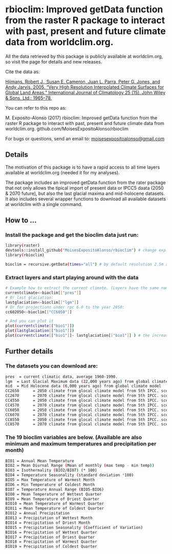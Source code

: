 # rbioclim: Improved getData function from the raster R package to interact with past, present and future climate data from worldclim.org. 

All the data retrieved by this package is publicly available at worldclim.org, so visit the page for details and new releases.

Cite the data as:

[Hijmans, Robert J., Susan E. Cameron, Juan L. Parra, Peter G. Jones, and Andy Jarvis. 2005. “Very High Resolution Interpolated Climate Surfaces for Global Land Areas.” International Journal of Climatology 25 (15). John Wiley & Sons, Ltd.: 1965–78.](http://onlinelibrary.wiley.com/doi/10.1002/joc.1276/pdf)

You can refer to this repo as:

M. Exposito-Alonso (2017) rbioclim: Improved getData function from the raster R package to interact with past, present and future climate data from worldclim.org. github.com/MoisesExpositoAlonso/rbioclim

For bugs or questions, send an email to:
moisesexpositoalonso@gmail.com

## Details

The motivation of this package is to have a rapid access to all time layers available at worldclim.org (needed it for my analyses).

The package includes an improved getData function from the rater package that not only allows the tipical import of present data or IPCC5 daata (2050 & 2070 future), but also the last glacial maxima and mid-holocene datasets. It also includes several wrapper functions to download all available datasets at worldclim with a single command.


## How to ...
### Install the package and get the bioclim data just run:

``` sh
library(raster)
devtools::install_github("MoisesExpositoAlonso/rbioclim") # change exp to master when branches are merted
library(rbioclim)

bioclim = recursive.getData(times="all") # by default resolution 2.5m and the 19 bioclim variables. (but can be changed)

```

### Extract layers and start playing around with the data

``` sh
# Example how to extract the current climate. (Layers have the same name as the zip file but without the .zip)
currentclimate<-bioclim[["pres"]]
# Or last glaciation:
lastglaciation<-bioclim[["lgm"]]
# Or for projections under rpc 6.0 to the year 2050:
cc602050<-bioclim[["CC6050"]]

# And you can plot it
plot(currentclimate[["bio1"]])
plot(lastglaciation[["bio1"]])
plot(currentclimate[["bio1"]]- lastglaciation[["bio1"]] ) # the increase in annual temperature
``` 

## Further details

### The datasets you can download are:

``` sh
pres  = current climatic data, average 1960-1990.
lgm  = Last Glacial Maximum data (22,000 years ago) from global climate model
mid  = Mid Holocene data (6,000 years ago) from global climate model
CC2650      = 2050 climate from glocal climate model from 5th IPCC. scennario rcp 2.6
CC2670      = 2070 climate from glocal climate model from 5th IPCC. scennario rcp 2.6
CC4550      = 2050 climate from glocal climate model from 5th IPCC. scennario rcp 4.5
CC4570      = 2070 climate from glocal climate model from 5th IPCC. scennario rcp 4.5
CC6050      = 2050 climate from glocal climate model from 5th IPCC. scennario rcp 6.0
CC6070      = 2070 climate from glocal climate model from 5th IPCC. scennario rcp 6.0
CC8550      = 2050 climate from glocal climate model from 5th IPCC. scennario rcp 8.5
CC8570      = 2070 climate from glocal climate model from 5th IPCC. scennario rcp 8.5
```

### The 19 bioclim variables are below. (Available are also minimum and maximum temperatures and precipitation per month)

``` sh
BIO1 = Annual Mean Temperature
BIO2 = Mean Diurnal Range (Mean of monthly (max temp - min temp))
BIO3 = Isothermality (BIO2/BIO7) (* 100)
BIO4 = Temperature Seasonality (standard deviation *100)
BIO5 = Max Temperature of Warmest Month
BIO6 = Min Temperature of Coldest Month
BIO7 = Temperature Annual Range (BIO5-BIO6)
BIO8 = Mean Temperature of Wettest Quarter
BIO9 = Mean Temperature of Driest Quarter
BIO10 = Mean Temperature of Warmest Quarter
BIO11 = Mean Temperature of Coldest Quarter
BIO12 = Annual Precipitation
BIO13 = Precipitation of Wettest Month
BIO14 = Precipitation of Driest Month
BIO15 = Precipitation Seasonality (Coefficient of Variation)
BIO16 = Precipitation of Wettest Quarter
BIO17 = Precipitation of Driest Quarter
BIO18 = Precipitation of Warmest Quarter
BIO19 = Precipitation of Coldest Quarter
```




